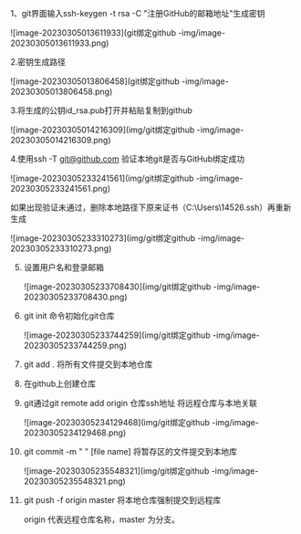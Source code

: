 1、git界面输入ssh-keygen -t rsa -C "注册GitHub的邮箱地址"生成密钥

![image-20230305013611933](git绑定github -img/image-20230305013611933.png)

2.密钥生成路径

![image-20230305013806458](git绑定github -img/image-20230305013806458.png)

3.将生成的公钥id_rsa.pub打开并粘贴复制到github

![image-20230305014216309](img/git绑定github -img/image-20230305014216309.png)

4.使用ssh -T git@github.com 验证本地git是否与GitHub绑定成功

![image-20230305233241561](img/git绑定github -img/image-20230305233241561.png)

​	如果出现验证未通过，删除本地路径下原来证书（C:\Users\14526\.ssh）再重新生成

![image-20230305233310273](img/git绑定github -img/image-20230305233310273.png)

5. 设置用户名和登录邮箱

   ![image-20230305233708430](img/git绑定github -img/image-20230305233708430.png)

6. git init 命令初始化git仓库

   ![image-20230305233744259](img/git绑定github -img/image-20230305233744259.png)

7. git add .  将所有文件提交到本地仓库

8. 在github上创建仓库

9. git通过git remote add origin 仓库ssh地址 将远程仓库与本地关联

   ![image-20230305234129468](img/git绑定github -img/image-20230305234129468.png)

10. git commit -m " " [file name] 将暂存区的文件提交到本地库

    ![image-20230305235548321](img/git绑定github -img/image-20230305235548321.png)

11. git push -f origin master 将本地仓库强制提交到远程库

    origin 代表远程仓库名称，master 为分支。